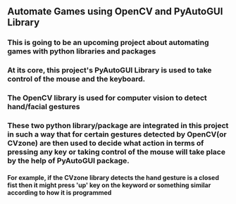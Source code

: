  ## Automate Games using OpenCV and PyAutoGUI Library
 ### This is going to be an upcoming project about automating games with python libraries and packages
 ### At its core, this project's PyAutoGUI Library is used to take control of the mouse and the keyboard.
 ### The OpenCV library is used for computer vision to detect hand/facial gestures

 ### These two python library/package are integrated in this project in such a way that for certain gestures detected by OpenCV(or CVzone) are then used to decide what action in terms of  pressing any key or taking control of the mouse will take place by the help of PyAutoGUI package.

 #### For example, if the CVzone library detects the hand gesture is a closed fist then it might press 'up' key on the keyword or something similar according to how it is programmed 